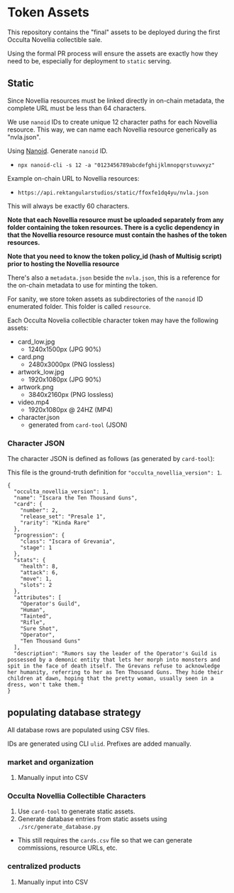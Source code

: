 # Token Assets

This repository contains the "final" assets to be deployed during the first Occulta Novellia collectible sale.

Using the formal PR process will ensure the assets are exactly how they need to be, especially for deployment to `static` serving.

## Static

Since Novellia resources must be linked directly in on-chain metadata, the complete URL must be less than 64 characters.

We use `nanoid` IDs to create unique 12 character paths for each Novellia resource. This way, we can name each Novellia resource generically as "nvla.json".

Using [Nanoid](https://github.com/ai/nanoid/#cli). Generate `nanoid` ID.

- `npx nanoid-cli -s 12 -a "0123456789abcdefghijklmnopqrstuvwxyz"`

Example on-chain URL to Novellia resources:

- `https://api.rektangularstudios/static/ffoxfe1dq4yu/nvla.json`

This will always be exactly 60 characters.

**Note that each Novellia resource must be uploaded separately from any folder containing the token resources. There is a cyclic dependency in that the Novellia resource resource must contain the hashes of the token resources.**

**Note that you need to know the token policy_id (hash of Multisig script) prior to hosting the Novellia resource**

There's also a `metadata.json` beside the `nvla.json`, this is a reference for the on-chain metadata to use for minting the token.

For sanity, we store token assets as subdirectories of the `nanoid` ID enumerated folder. This folder is called `resource`.

Each Occulta Novelia collectible character token may have the following assets:

- card_low.jpg
    - 1240x1500px (JPG 90%)
- card.png
    - 2480x3000px (PNG lossless)
- artwork_low.jpg
    - 1920x1080px (JPG 90%)
- artwork.png
    - 3840x2160px (PNG lossless)
- video.mp4
    - 1920x1080px @ 24HZ (MP4)
- character.json
    - generated from `card-tool` (JSON)

### Character JSON

The character JSON is defined as follows (as generated by `card-tool`):

This file is the ground-truth definition for `"occulta_novellia_version": 1`.

```
{
  "occulta_novellia_version": 1,
  "name": "Iscara the Ten Thousand Guns",
  "card": {
    "number": 2,
    "release_set": "Presale 1",
    "rarity": "Kinda Rare"
  },
  "progression": {
    "class": "Iscara of Grevania",
    "stage": 1
  },
  "stats": {
    "health": 8,
    "attack": 6,
    "move": 1,
    "slots": 2
  },
  "attributes": [
    "Operator's Guild",
    "Human",
    "Tainted",
    "Rifle",
    "Sure Shot",
    "Operator",
    "Ten Thousand Guns"
  ],
  "description": "Rumors say the leader of the Operator's Guild is possessed by a demonic entity that lets her morph into monsters and spit in the face of death itself. The Grevans refuse to acknowledge her humanity, referring to her as Ten Thousand Guns. They hide their children at dawn, hoping that the pretty woman, usually seen in a dress, won't take them."
}
```

## populating database strategy

All database rows are populated using CSV files.

IDs are generated using CLI `ulid`. Prefixes are added manually.

### market and organization

1. Manually input into CSV

### Occulta Novellia Collectible Characters

1. Use `card-tool` to generate static assets.
2. Generate database entries from static assets using `./src/generate_database.py`
  - This still requires the `cards.csv` file so that we can generate commissions, resource URLs, etc.

### centralized products

1. Manually input into CSV
